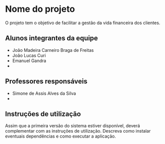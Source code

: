 # Nome do projeto
O projeto tem o objetivo de facilitar a gestão da vida financeira dos clientes.

## Alunos integrantes da equipe

* João Madeira Carneiro Braga de Freitas
* João Lucas Curi
* Emanuel Gandra
* 

## Professores responsáveis

* Simone de Assis Alves da Silva
* 

## Instruções de utilização

Assim que a primeira versão do sistema estiver disponível, deverá complementar com as instruções de utilização. Descreva como instalar eventuais dependências e como executar a aplicação.
